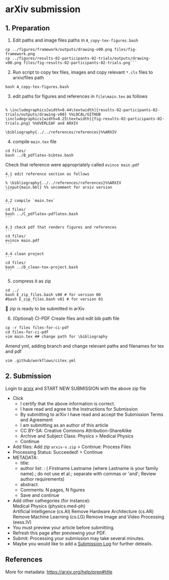 # arXiv submission
## 1. Preparation
1. Edit paths and image files paths in `A_copy-tex-figures.bash`
```
cp ../figures/framework/outputs/drawing-v00.png files/fig-framework.png
cp ../figures/results-02-participants-02-trials/outputs/drawing-v00.png files/fig-results-02-participants-02-trials.png```
```

2. Run script to copy tex files, images and copy relevant `*.cls` files to arxiv/files path
```
bash A_copy-tex-figures.bash
```

3. edit paths for figures and references in `file\main.tex` as follows
```

% \includegraphics[width=0.44\textwidth]{results-02-participants-02-trials/outputs/drawing-v00} %%LOCAL/GITHUB
\includegraphics[width=0.25\textwidth]{fig-results-02-participants-02-trials.png} %%OVERLEAF and ARXIV

\bibliography{../../references/references}%%ARXIV
```

4. compile `main.tex` file
```
cd files/
bash ../B_pdflatex-bibtex.bash
```
Check that reference were appropriately called `evince main.pdf`

	4.1 edit reference section as follows
	```
	% \bibliography{../../references/references}%%ARXIV
	\input{main.bbl} %% uncomment for arxiv version
	```

	4.2 compile `main.tex`
	```
	cd files/
	bash ../C_pdflatex-pdflatex.bash
	```

	4.3 check pdf that renders figures and references 
	```
	cd files/
	evince main.pdf
	```

	4.4 clean project 
	```
	cd files/
	bash ../D_clean-tex-project.bash
	```

5. compress it as zip 
```
cd ../
bash E_zip_files.bash v00 # for version 00
#bash E_zip_files.bash v01 # for version 01
```
:tada: zip is ready to be submitted in arXiv


6. (Optional) CI-PDF
Create files and edit bib path file
```
cp -r files files-for-ci-pdf
cd files-for-ci-pdf
vim main.tex ## change path for \bibliography
```
Amend yml, adding branch and change relevant paths and filenames for tex and pdf
```
vim .github/workflows/citex.yml
```

## 2. Submission
Login to [arxix](https://arxiv.org/login) and START NEW SUBMISSION with the above zip file
* Click
	* I certify that the above information is correct.   
	* I have read and agree to the Instructions for Submission   
	* By submitting to arXiv I have read and accept the Submission Terms and Agreement  
	* I am submitting as an author of this article  
	* CC BY-SA: Creative Commons Attribution-ShareAlike  
	* Archive and Subject Class: Physics > Medical Physics
	* Continue
* Add files: Add zip `arxiv-v.zip` > Continue: Process Files
* Processing Status: Succeeded! > Continue
* METADATA:
	* title: 
	* author list: : ( Firstname Lastname (where Lastname is your family name).; do not use et al.; separate with commas or 'and'; Review author requirements)
	* abstract.
	* Comments: N pages, N figures
	* Save and continue
* Add other cathegories (for instance):  
	Medical Physics (physics.med-ph)    
	Artificial Intelligence (cs.AI)    Remove
	Hardware Architecture (cs.AR)    Remove
	Machine Learning (cs.LG)    Remove
	Image and Video Processing (eess.IV)  
* You must preview your article before submitting.    
*  Refresh this page after previewing your PDF.   
* Submit: Processing your submission may take several minutes.  
* Maybe you would like to add a [Submission Log](SubmissionLog.md) for further deteails.

## References 
More for metadata: https://arxiv.org/help/prep#title  
